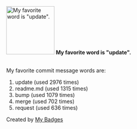 <img src="https://my-badges.github.io/my-badges/favorite-word.png" alt="My favorite word is &quot;update&quot;." title="My favorite word is &quot;update&quot;." width="128">
<strong>My favorite word is &quot;update&quot;.</strong>
<br><br>

My favorite commit message words are:

1. update (used 2976 times)
2. readme.md (used 1315 times)
3. bump (used 1079 times)
4. merge (used 702 times)
5. request (used 636 times)


Created by <a href="https://github.com/my-badges/my-badges">My Badges</a>